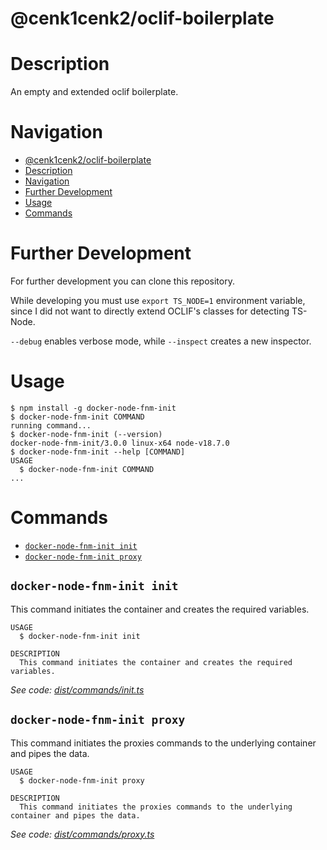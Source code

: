 # @cenk1cenk2/oclif-boilerplate

# Description

An empty and extended oclif boilerplate.

# Navigation

<!-- toc -->
* [@cenk1cenk2/oclif-boilerplate](#cenk1cenk2oclif-boilerplate)
* [Description](#description)
* [Navigation](#navigation)
* [Further Development](#further-development)
* [Usage](#usage)
* [Commands](#commands)
<!-- tocstop -->

# Further Development

For further development you can clone this repository.

While developing you must use `export TS_NODE=1` environment variable, since I did not want to directly extend OCLIF's classes for detecting TS-Node.

`--debug` enables verbose mode, while `--inspect` creates a new inspector.

# Usage

<!-- usage -->
```sh-session
$ npm install -g docker-node-fnm-init
$ docker-node-fnm-init COMMAND
running command...
$ docker-node-fnm-init (--version)
docker-node-fnm-init/3.0.0 linux-x64 node-v18.7.0
$ docker-node-fnm-init --help [COMMAND]
USAGE
  $ docker-node-fnm-init COMMAND
...
```
<!-- usagestop -->

# Commands

<!-- commands -->
* [`docker-node-fnm-init init`](#docker-node-fnm-init-init)
* [`docker-node-fnm-init proxy`](#docker-node-fnm-init-proxy)

## `docker-node-fnm-init init`

This command initiates the container and creates the required variables.

```
USAGE
  $ docker-node-fnm-init init

DESCRIPTION
  This command initiates the container and creates the required variables.
```

_See code: [dist/commands/init.ts](https://github.com/cenk1cenk2/boilerplate-oclif/blob/v3.0.0/dist/commands/init.ts)_

## `docker-node-fnm-init proxy`

This command initiates the proxies commands to the underlying container and pipes the data.

```
USAGE
  $ docker-node-fnm-init proxy

DESCRIPTION
  This command initiates the proxies commands to the underlying container and pipes the data.
```

_See code: [dist/commands/proxy.ts](https://github.com/cenk1cenk2/boilerplate-oclif/blob/v3.0.0/dist/commands/proxy.ts)_
<!-- commandsstop -->
